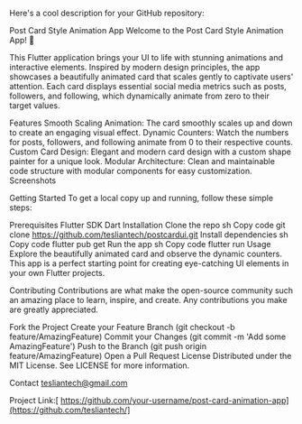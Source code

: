 
Here's a cool description for your GitHub repository:

Post Card Style Animation App
Welcome to the Post Card Style Animation App! 🎉

This Flutter application brings your UI to life with stunning animations and interactive elements. Inspired by modern design principles, the app showcases a beautifully animated card that scales gently to captivate users' attention. Each card displays essential social media metrics such as posts, followers, and following, which dynamically animate from zero to their target values.

Features
Smooth Scaling Animation: The card smoothly scales up and down to create an engaging visual effect.
Dynamic Counters: Watch the numbers for posts, followers, and following animate from 0 to their respective counts.
Custom Card Design: Elegant and modern card design with a custom shape painter for a unique look.
Modular Architecture: Clean and maintainable code structure with modular components for easy customization.
Screenshots

Getting Started
To get a local copy up and running, follow these simple steps:

Prerequisites
Flutter SDK
Dart
Installation
Clone the repo
sh
Copy code
git clone https://github.com/tesliantech/postcardui.git
Install dependencies
sh
Copy code
flutter pub get
Run the app
sh
Copy code
flutter run
Usage
Explore the beautifully animated card and observe the dynamic counters. This app is a perfect starting point for creating eye-catching UI elements in your own Flutter projects.

Contributing
Contributions are what make the open-source community such an amazing place to learn, inspire, and create. Any contributions you make are greatly appreciated.

Fork the Project
Create your Feature Branch (git checkout -b feature/AmazingFeature)
Commit your Changes (git commit -m 'Add some AmazingFeature')
Push to the Branch (git push origin feature/AmazingFeature)
Open a Pull Request
License
Distributed under the MIT License. See LICENSE for more information.

Contact
tesliantech@gmail.com

Project Link:[ https://github.com/your-username/post-card-animation-app](https://github.com/tesliantech/]
